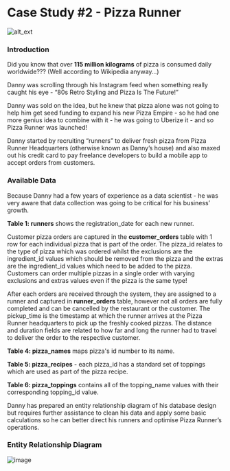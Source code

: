 # Case Study #2 - Pizza Runner

![alt_ext](https://8weeksqlchallenge.com/images/case-study-designs/2.png)

### Introduction

Did you know that over **115 million kilograms** of pizza is consumed daily worldwide??? (Well according to Wikipedia anyway…)

Danny was scrolling through his Instagram feed when something really caught his eye - “80s Retro Styling and Pizza Is The Future!”

Danny was sold on the idea, but he knew that pizza alone was not going to help him get seed funding to expand his new Pizza Empire - so he had one more genius idea to combine with it - he was going to Uberize it - and so Pizza Runner was launched!

Danny started by recruiting “runners” to deliver fresh pizza from Pizza Runner Headquarters (otherwise known as Danny’s house) and also maxed out his credit card to pay freelance developers to build a mobile app to accept orders from customers.

### Available Data

Because Danny had a few years of experience as a data scientist - he was very aware that data collection was going to be critical for his business’ growth.

**Table 1: runners** shows the registration_date for each new runner.

Customer pizza orders are captured in the **customer_orders** table with 1 row for each individual pizza that is part of the order. The pizza_id relates to the type of pizza which was ordered whilst the exclusions are the ingredient_id values which should be removed from the pizza and the extras are the ingredient_id values which need to be added to the pizza. Customers can order multiple pizzas in a single order with varying exclusions and extras values even if the pizza is the same type!

After each orders are received through the system, they are assigned to a runner and captured in **runner_orders** table, however not all orders are fully completed and can be cancelled by the restaurant or the customer. The pickup_time is the timestamp at which the runner arrives at the Pizza Runner headquarters to pick up the freshly cooked pizzas. The distance and duration fields are related to how far and long the runner had to travel to deliver the order to the respective customer.

**Table 4: pizza_names** maps pizza's id number to its name.

**Table 5: pizza_recipes** - each pizza_id has a standard set of toppings which are used as part of the pizza recipe.

**Table 6: pizza_toppings** contains all of the topping_name values with their corresponding topping_id value.

Danny has prepared an entity relationship diagram of his database design but requires further assistance to clean his data and apply some basic calculations so he can better direct his runners and optimise Pizza Runner’s operations.

### Entity Relationship Diagram

![image](https://user-images.githubusercontent.com/128125991/230937161-eecb482c-3d98-45dc-b817-40488e05e755.png)
